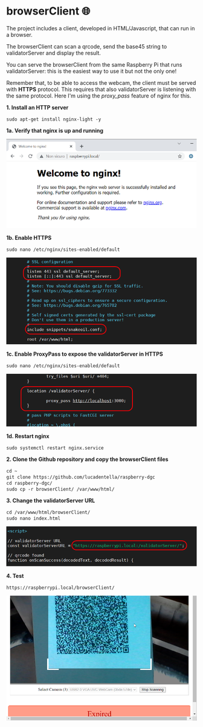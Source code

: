 # browserClient :globe_with_meridians:

The project includes a client, developed in HTML/Javascript, that can run in a browser.

The browserClient can scan a qrcode, send the base45 string to validatorServer and display the result.

You can serve the browserClient from the same Raspberry Pi that runs validatorServer: this is the easiest way to use it but not the only one!

Remember that, to be able to access the webcam, the client must be served with **HTTPS** protocol. This requires that also validatorServer is listening with the same protocol. Here I'm using the *proxy_pass* feature of nginx for this.

**1. Install an HTTP server**

    sudo apt-get install nginx-light -y

**1a. Verify that nginx is up and running**

![](https://github.com/lucadentella/raspberry-dgc/raw/main/images/nginx.png)

**1b. Enable HTTPS**

	sudo nano /etc/nginx/sites-enabled/default

![](https://github.com/lucadentella/raspberry-dgc/raw/main/images/nginx-ssl.png)

**1c. Enable ProxyPass to expose the validatorServer in HTTPS**

	sudo nano /etc/nginx/sites-enabled/default

![](https://github.com/lucadentella/raspberry-dgc/raw/main/images/nginx-proxy.png)

**1d. Restart nginx**

	sudo systemctl restart nginx.service

**2. Clone the Github repository and copy the browserClient files**

    cd ~
	git clone https://github.com/lucadentella/raspberry-dgc
	cd raspberry-dgc/
	sudo cp -r browserClient/ /var/www/html/

**3. Change the validatorServer URL** 

	cd /var/www/html/browserClient/
	sudo nano index.html
	
![](https://github.com/lucadentella/raspberry-dgc/raw/main/images/server-url.png)

**4. Test**

	https://raspberrypi.local/browserClient/
	
![](https://github.com/lucadentella/raspberry-dgc/raw/main/images/browserclient-test.png)


